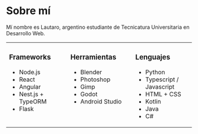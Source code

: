 <h1>Sobre mí</h1>
<p>Mí nombre es Lautaro, argentino estudiante de Tecnicatura Universitaria en Desarrollo Web.</p>

<table style="border-collapse: collapse; border: none;">
    <tr>
        <td valign="top" style="border: none;" width="500">
            <h3>Frameworks</h3>
            <ul>
                <li>Node.js</li>
                <li>React</li>
                <li>Angular</li>
                <li>Nest.js + TypeORM</li>
                <li>Flask</li>
            </ul>
        </td>
        <td valign="top" style="border: none;" width="500">
            <h3>Herramientas</h3>
            <ul>
                <li>Blender</li>
                <li>Photoshop</li>
                <li>Gimp</li>
                <li>Godot</li>
                <li>Android Studio</li>
            </ul>
        </td>
        <td valign="top" style="border: none;" width="500">
            <h3>Lenguajes</h3>
            <ul>
                <li>Python</li>
                <li>Typescript / Javascript</li>
                <li>HTML + CSS</li>
                <li>Kotlin</li>
                <li>Java</li>
                <li>C#</li>
            </ul>
        </td>
    </tr>
</table>
